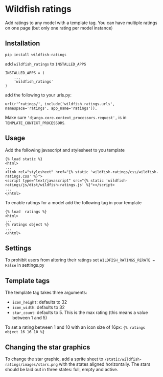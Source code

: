 # Wildfish ratings

Add ratings to any model with a template tag.
You can have multiple ratings on one page (but only one rating per model instance)


## Installation

`pip install wildfish-ratings`

add `wildfish_ratings` to `INSTALLED_APPS`

    INSTALLED_APPS = (
        ...
        'wildfish_ratings'
    )

add the following to your urls.py:

    url(r'^ratings/', include('wildfish_ratings.urls', namespace='ratings', app_name='ratings')),


Make sure `'django.core.context_processors.request',` is in `TEMPLATE_CONTEXT_PROCESSORS`.


## Usage

Add the following javascript and stylesheet to you template
    
    {% load static %}
    <html>
    ...
    <link rel="stylesheet" href="{% static 'wildfish-ratings/css/wildfish-ratings.css' %}">
    <script type="text/javascript" src="{% static 'wildfish-ratings/js/dist/wildfish-ratings.js' %}"></script>
    ...
    </html>


To enable ratings for a model add the following tag in your template

    {% load  ratings %}
    <html>
    ...
    {% ratings object %}
    ...
    </html>
    
    
## Settings

To prohibit users from altering their ratings set `WILDFISH_RATINGS_RERATE = False` in settings.py


## Template tags

The template tag takes three arguments:

*  `icon_height`: defaults to 32
*  `icon_width`: defaults to 32 
*  `star_count`: defaults to 5. This is the max rating (this means a value between 1 and 5)

To set a rating between 1 and 10 with an icon size of 16px: `{% ratings object 16 16 10 %}`


## Changing the star graphics

To change the star graphic, add a sprite sheet to `/static/wildfish-ratings/images/stars.png` with the states aligned horizontally.
The stars should be laid out in three states: full, empty and active.
